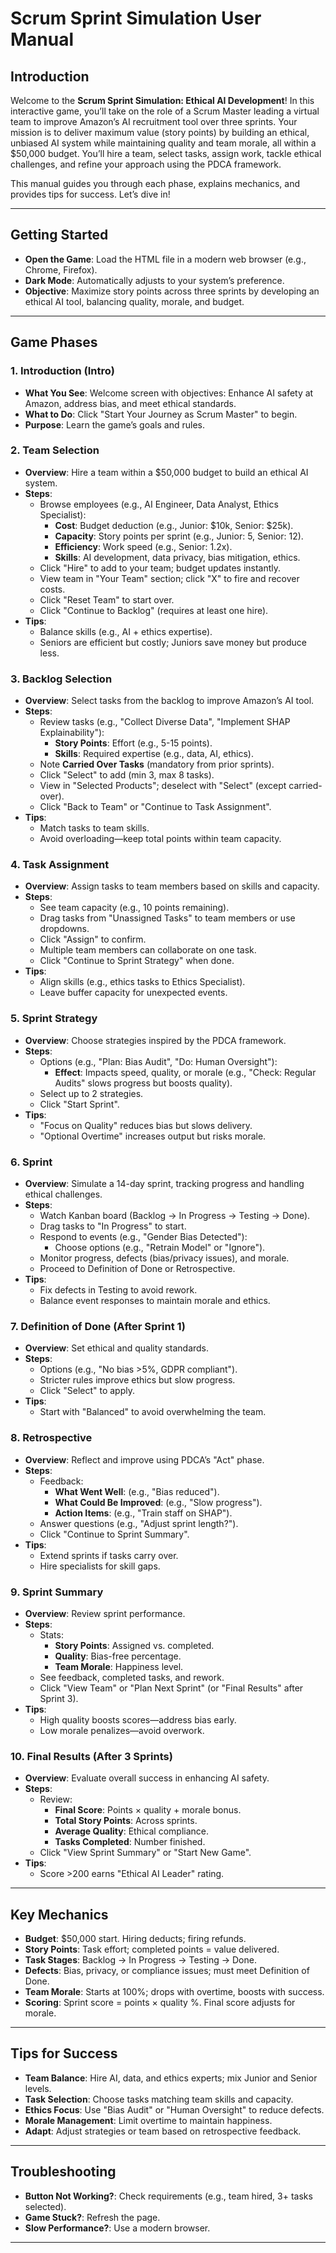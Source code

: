 # Scrum Sprint Simulation User Manual

## Introduction

Welcome to the **Scrum Sprint Simulation: Ethical AI Development**! In this interactive game, you’ll take on the role of a Scrum Master leading a virtual team to improve Amazon’s AI recruitment tool over three sprints. Your mission is to deliver maximum value (story points) by building an ethical, unbiased AI system while maintaining quality and team morale, all within a $50,000 budget. You’ll hire a team, select tasks, assign work, tackle ethical challenges, and refine your approach using the PDCA framework.

This manual guides you through each phase, explains mechanics, and provides tips for success. Let’s dive in!

---

## Getting Started

- **Open the Game**: Load the HTML file in a modern web browser (e.g., Chrome, Firefox).
- **Dark Mode**: Automatically adjusts to your system’s preference.
- **Objective**: Maximize story points across three sprints by developing an ethical AI tool, balancing quality, morale, and budget.

---

## Game Phases

### 1. Introduction (Intro)
- **What You See**: Welcome screen with objectives: Enhance AI safety at Amazon, address bias, and meet ethical standards.
- **What to Do**: Click "Start Your Journey as Scrum Master" to begin.
- **Purpose**: Learn the game’s goals and rules.

### 2. Team Selection
- **Overview**: Hire a team within a $50,000 budget to build an ethical AI system.
- **Steps**:
  - Browse employees (e.g., AI Engineer, Data Analyst, Ethics Specialist):
    - **Cost**: Budget deduction (e.g., Junior: $10k, Senior: $25k).
    - **Capacity**: Story points per sprint (e.g., Junior: 5, Senior: 12).
    - **Efficiency**: Work speed (e.g., Senior: 1.2x).
    - **Skills**: AI development, data privacy, bias mitigation, ethics.
  - Click "Hire" to add to your team; budget updates instantly.
  - View team in "Your Team" section; click "X" to fire and recover costs.
  - Click "Reset Team" to start over.
  - Click "Continue to Backlog" (requires at least one hire).
- **Tips**:
  - Balance skills (e.g., AI + ethics expertise).
  - Seniors are efficient but costly; Juniors save money but produce less.

### 3. Backlog Selection
- **Overview**: Select tasks from the backlog to improve Amazon’s AI tool.
- **Steps**:
  - Review tasks (e.g., "Collect Diverse Data", "Implement SHAP Explainability"):
    - **Story Points**: Effort (e.g., 5-15 points).
    - **Skills**: Required expertise (e.g., data, AI, ethics).
  - Note **Carried Over Tasks** (mandatory from prior sprints).
  - Click "Select" to add (min 3, max 8 tasks).
  - View in "Selected Products"; deselect with "Select" (except carried-over).
  - Click "Back to Team" or "Continue to Task Assignment".
- **Tips**:
  - Match tasks to team skills.
  - Avoid overloading—keep total points within team capacity.

### 4. Task Assignment
- **Overview**: Assign tasks to team members based on skills and capacity.
- **Steps**:
  - See team capacity (e.g., 10 points remaining).
  - Drag tasks from "Unassigned Tasks" to team members or use dropdowns.
  - Click "Assign" to confirm.
  - Multiple team members can collaborate on one task.
  - Click "Continue to Sprint Strategy" when done.
- **Tips**:
  - Align skills (e.g., ethics tasks to Ethics Specialist).
  - Leave buffer capacity for unexpected events.

### 5. Sprint Strategy
- **Overview**: Choose strategies inspired by the PDCA framework.
- **Steps**:
  - Options (e.g., "Plan: Bias Audit", "Do: Human Oversight"):
    - **Effect**: Impacts speed, quality, or morale (e.g., "Check: Regular Audits" slows progress but boosts quality).
  - Select up to 2 strategies.
  - Click "Start Sprint".
- **Tips**:
  - "Focus on Quality" reduces bias but slows delivery.
  - "Optional Overtime" increases output but risks morale.

### 6. Sprint
- **Overview**: Simulate a 14-day sprint, tracking progress and handling ethical challenges.
- **Steps**:
  - Watch Kanban board (Backlog → In Progress → Testing → Done).
  - Drag tasks to "In Progress" to start.
  - Respond to events (e.g., "Gender Bias Detected"):
    - Choose options (e.g., "Retrain Model" or "Ignore").
  - Monitor progress, defects (bias/privacy issues), and morale.
  - Proceed to Definition of Done or Retrospective.
- **Tips**:
  - Fix defects in Testing to avoid rework.
  - Balance event responses to maintain morale and ethics.

### 7. Definition of Done (After Sprint 1)
- **Overview**: Set ethical and quality standards.
- **Steps**:
  - Options (e.g., "No bias >5%, GDPR compliant").
  - Stricter rules improve ethics but slow progress.
  - Click "Select" to apply.
- **Tips**:
  - Start with "Balanced" to avoid overwhelming the team.

### 8. Retrospective
- **Overview**: Reflect and improve using PDCA’s "Act" phase.
- **Steps**:
  - Feedback:
    - **What Went Well**: (e.g., "Bias reduced").
    - **What Could Be Improved**: (e.g., "Slow progress").
    - **Action Items**: (e.g., "Train staff on SHAP").
  - Answer questions (e.g., "Adjust sprint length?").
  - Click "Continue to Sprint Summary".
- **Tips**:
  - Extend sprints if tasks carry over.
  - Hire specialists for skill gaps.

### 9. Sprint Summary
- **Overview**: Review sprint performance.
- **Steps**:
  - Stats:
    - **Story Points**: Assigned vs. completed.
    - **Quality**: Bias-free percentage.
    - **Team Morale**: Happiness level.
  - See feedback, completed tasks, and rework.
  - Click "View Team" or "Plan Next Sprint" (or "Final Results" after Sprint 3).
- **Tips**:
  - High quality boosts scores—address bias early.
  - Low morale penalizes—avoid overwork.

### 10. Final Results (After 3 Sprints)
- **Overview**: Evaluate overall success in enhancing AI safety.
- **Steps**:
  - Review:
    - **Final Score**: Points × quality + morale bonus.
    - **Total Story Points**: Across sprints.
    - **Average Quality**: Ethical compliance.
    - **Tasks Completed**: Number finished.
  - Click "View Sprint Summary" or "Start New Game".
- **Tips**:
  - Score >200 earns "Ethical AI Leader" rating.

---

## Key Mechanics

- **Budget**: $50,000 start. Hiring deducts; firing refunds.
- **Story Points**: Task effort; completed points = value delivered.
- **Task Stages**: Backlog → In Progress → Testing → Done.
- **Defects**: Bias, privacy, or compliance issues; must meet Definition of Done.
- **Team Morale**: Starts at 100%; drops with overtime, boosts with success.
- **Scoring**: Sprint score = points × quality %. Final score adjusts for morale.

---

## Tips for Success

- **Team Balance**: Hire AI, data, and ethics experts; mix Junior and Senior levels.
- **Task Selection**: Choose tasks matching team skills and capacity.
- **Ethics Focus**: Use "Bias Audit" or "Human Oversight" to reduce defects.
- **Morale Management**: Limit overtime to maintain happiness.
- **Adapt**: Adjust strategies or team based on retrospective feedback.

---

## Troubleshooting

- **Button Not Working?**: Check requirements (e.g., team hired, 3+ tasks selected).
- **Game Stuck?**: Refresh the page.
- **Slow Performance?**: Use a modern browser.

---
